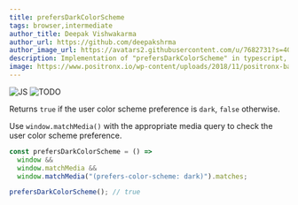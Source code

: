 ```yaml
---
title: prefersDarkColorScheme
tags: browser,intermediate
author_title: Deepak Vishwakarma
author_url: https://github.com/deepakshrma
author_image_url: https://avatars2.githubusercontent.com/u/7682731?s=400
description: Implementation of "prefersDarkColorScheme" in typescript, javascript and deno.
image: https://www.positronx.io/wp-content/uploads/2018/11/positronx-banner-1152-1.jpg
---
```


![JS](https://img.shields.io/badge/supports-javascript-yellow.svg?style=flat-square)
![TODO](https://img.shields.io/badge///TODO-blue.svg?style=flat-square)

Returns `true` if the user color scheme preference is `dark`, `false` otherwise.

Use `window.matchMedia()` with the appropriate media query to check the user color scheme preference.

```js
const prefersDarkColorScheme = () =>
  window &&
  window.matchMedia &&
  window.matchMedia("(prefers-color-scheme: dark)").matches;
```

```js
prefersDarkColorScheme(); // true
```
